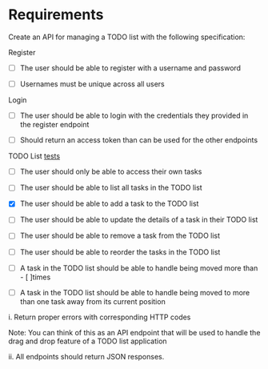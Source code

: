 # Requirements

Create an API for managing a TODO list with the following specification:

Register

- [ ] The user should be able to register with a username and password

- [ ] Usernames must be unique across all users

Login

- [ ] The user should be able to login with the credentials they provided in the register endpoint

- [ ] Should return an access token than can be used for the other endpoints

TODO List [tests](./todolist/tests/test_todolist.py)

- [ ] The user should only be able to access their own tasks

- [ ] The user should be able to list all tasks in the TODO list

- [x] The user should be able to add a task to the TODO list

- [ ] The user should be able to update the details of a task in their TODO list

- [ ] The user should be able to remove a task from the TODO list

- [ ] The user should be able to reorder the tasks in the TODO list

- [ ] A task in the TODO list should be able to handle being moved more than - [ ]times

- [ ] A task in the TODO list should be able to handle being moved to more than one task away from its current position


i. Return proper errors with corresponding HTTP codes

Note: You can think of this as an API endpoint that will be used to handle the drag and drop feature of a TODO list application

ii. All endpoints should return JSON responses.

